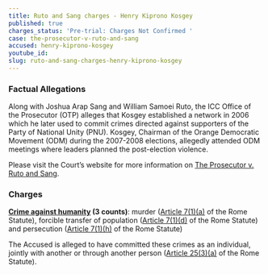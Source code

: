 ```yaml
---
title: Ruto and Sang charges - Henry Kiprono Kosgey
published: true
charges_status: 'Pre-trial: Charges Not Confirmed '
case: the-prosecutor-v-ruto-and-sang
accused: henry-kiprono-kosgey
youtube_id:
slug: ruto-and-sang-charges-henry-kiprono-kosgey
---
```



### Factual Allegations

Along with Joshua Arap Sang and William Samoei Ruto, the ICC Office of the Prosecutor (OTP) alleges that Kosgey established a network in 2006 which he later used to commit crimes directed against supporters of the Party of National Unity (PNU). Kosgey, Chairman of the Orange Democratic Movement (ODM) during the 2007-2008 elections, allegedly attended ODM meetings where leaders planned the post-election violence.

Please visit the Court’s website for more information on [The Prosecutor v. Ruto and Sang](https://www.icc-cpi.int/kenya/rutosang).

### Charges

**[Crime against humanity](http://www.casematrixnetwork.org/case-m/klamberg-commentary/rome-statute/#c1171) (3 counts)**: murder ([Article 7(1)(a)](http://www.casematrixnetwork.org/cmn-knowledge-hub/klamberg-commentary/elements-of-crime/#c2286) of the Rome Statute), forcible transfer of population ([Article 7(1)(d)](http://www.casematrixnetwork.org/cmn-knowledge-hub/klamberg-commentary/elements-of-crime/#c2289) of the Rome Statute) and persecution ([Article 7(1)(h)](http://www.casematrixnetwork.org/cmn-knowledge-hub/klamberg-commentary/elements-of-crime/#c2298) of the Rome Statute)

The Accused is alleged to have committed these crimes as an individual, jointly with another or through another person ([Article 25(3)(a)](http://www.casematrixnetwork.org/case-m/klamberg-commentary/rome-statute/#c1198) of the Rome Statute).